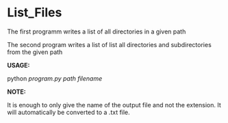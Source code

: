 # List_Files
The first programm writes a list of all directories in a given path

The second program writes a list of list all directories and subdirectories from the given path

**USAGE:**

python *program.py* *path* *filename*

**NOTE:**

It is enough to only give the name of the output file and not the extension.
It will automatically be converted to a .txt file.

